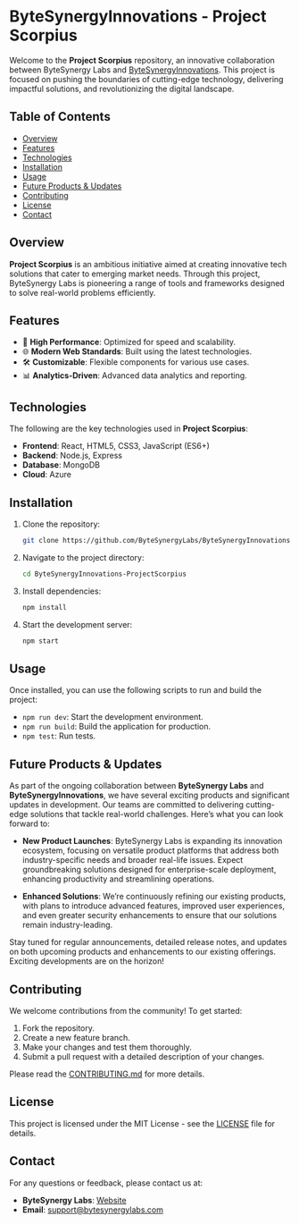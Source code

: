 # ByteSynergyInnovations - Project Scorpius

Welcome to the **Project Scorpius** repository, an innovative collaboration between ByteSynergy Labs and [ByteSynergyInnovations](https://bytesynergylabs.github.io/). This project is focused on pushing the boundaries of cutting-edge technology, delivering impactful solutions, and revolutionizing the digital landscape.

## Table of Contents
- [Overview](#overview)
- [Features](#features)
- [Technologies](#technologies)
- [Installation](#installation)
- [Usage](#usage)
- [Future Products & Updates](#future-products--updates)
- [Contributing](#contributing)
- [License](#license)
- [Contact](#contact)

## Overview
**Project Scorpius** is an ambitious initiative aimed at creating innovative tech solutions that cater to emerging market needs. Through this project, ByteSynergy Labs is pioneering a range of tools and frameworks designed to solve real-world problems efficiently.

## Features
- 🚀 **High Performance**: Optimized for speed and scalability.
- 🌐 **Modern Web Standards**: Built using the latest technologies.
- 🛠️ **Customizable**: Flexible components for various use cases.
- 📊 **Analytics-Driven**: Advanced data analytics and reporting.

## Technologies
The following are the key technologies used in **Project Scorpius**:

- **Frontend**: React, HTML5, CSS3, JavaScript (ES6+)
- **Backend**: Node.js, Express
- **Database**: MongoDB
- **Cloud**: Azure

## Installation

1. Clone the repository:
    ```bash
    git clone https://github.com/ByteSynergyLabs/ByteSynergyInnovations-ProjectScorpius.git
    ```

2. Navigate to the project directory:
    ```bash
    cd ByteSynergyInnovations-ProjectScorpius
    ```

3. Install dependencies:
    ```bash
    npm install
    ```

4. Start the development server:
    ```bash
    npm start
    ```

## Usage
Once installed, you can use the following scripts to run and build the project:

- `npm run dev`: Start the development environment.
- `npm run build`: Build the application for production.
- `npm test`: Run tests.


## Future Products & Updates

As part of the ongoing collaboration between **ByteSynergy Labs** and **ByteSynergyInnovations**, we have several exciting products and significant updates in development. Our teams are committed to delivering cutting-edge solutions that tackle real-world challenges. Here’s what you can look forward to:

- **New Product Launches**: ByteSynergy Labs is expanding its innovation ecosystem, focusing on versatile product platforms that address both industry-specific needs and broader real-life issues. Expect groundbreaking solutions designed for enterprise-scale deployment, enhancing productivity and streamlining operations.
  
- **Enhanced Solutions**: We’re continuously refining our existing products, with plans to introduce advanced features, improved user experiences, and even greater security enhancements to ensure that our solutions remain industry-leading.

Stay tuned for regular announcements, detailed release notes, and updates on both upcoming products and enhancements to our existing offerings. Exciting developments are on the horizon!


## Contributing
We welcome contributions from the community! To get started:

1. Fork the repository.
2. Create a new feature branch.
3. Make your changes and test them thoroughly.
4. Submit a pull request with a detailed description of your changes.

Please read the [CONTRIBUTING.md](CONTRIBUTING.md) for more details.

## License
This project is licensed under the MIT License - see the [LICENSE](LICENSE) file for details.

## Contact
For any questions or feedback, please contact us at:
- **ByteSynergy Labs**: [Website](https://bytesynergylabs.github.io/)
- **Email**: support@bytesynergylabs.com

